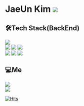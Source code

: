 JaeUn Kim <img src="https://img.shields.io/github/followers/jaeeeun93?style=social">
=========

🛠Tech Stack(BackEnd)
----------
<a href="#"><img src="https://img.shields.io/badge/Git-f05032?style=flat-square&logo=Git&logoColor=white"/></a><br>
<a href="#"><img src="https://img.shields.io/badge/HTML5-e34f26?style=flat-square&logo=HTML5&logoColor=white"/></a>
<a href="#"><img src="https://img.shields.io/badge/CSS3-1572b6?style=flat-square&logo=CSS3&logoColor=white"/></a>
<a href="#"><img src="https://img.shields.io/badge/JavaScript-f7df1e?style=flat-square&logo=JavaScript&logoColor=white"/></a><br>
<a href="#"><img src="https://img.shields.io/badge/Java-007396?style=flat-square&logo=Java&logoColor=white"/></a>
<a href="#"><img src="https://img.shields.io/badge/Spring-6db33f?style=flat-square&logo=Spring&logoColor=white"/><a href="#"></a>
<a href="#"><img src="https://img.shields.io/badge/MySQL-4479a1?style=flat-square&logo=MySQL&logoColor=white"/></a><br>

💻Me
--
<a href="https://velog.io/@jaeeeun93"><img src="https://img.shields.io/badge/velog-20c997?style=flat-square&logo=vimeo&logoColor=white"/></a><br>
<a href="mailto:jaeeeun93@gmail.com"><img src="https://img.shields.io/badge/Gmail-ea4335?style=flat-square&logo=Gmail&logoColor=white"/></a><br>

[![Hits](https://hits.seeyoufarm.com/api/count/incr/badge.svg?url=https%3A%2F%2Fgithub.com%2Fjaeeeun93%2Fhit-counter&count_bg=%23047BFE&title_bg=%23555555&icon=&icon_color=%23E7E7E7&title=hits&edge_flat=false)](https://hits.seeyoufarm.com)
